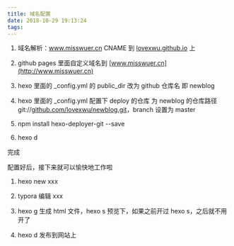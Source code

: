 ```yaml
---
title: 域名配置
date: 2018-10-29 19:13:24
tags:
---
```


1. 域名解析：www.misswuer.cn CNAME 到 [lovexwu.github.io](http://lovexwu.github.io) 上

2. github pages 里面自定义域名到 [www.misswuer.cn](http://www.misswuer.cn)

3. hexo 里面的 _config.yml 的 public_dir 改为 github 仓库名 即 newblog

4. hexo 里面的 _config.yml 配置下 deploy 的仓库 为 newblog 的仓库路径 git://[github.com/lovexwu/newblog.git](http://github.com/lovexwu/newblog.git)，branch 设置为 master

5. npm install hexo-deployer-git --save

6. hexo d

完成



配置好后，接下来就可以愉快地工作啦

1. hexo new xxx

2. typora 编辑 xxx

3. hexo g 生成 html 文件，hexo s 预览下，如果之前开过 hexo s，之后就不用开了

4. hexo d 发布到网站上